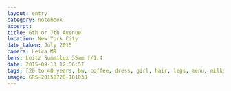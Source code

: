 ```yaml
--- 
layout: entry
category: notebook
excerpt:
title: 6th or 7th Avenue
location: New York City
date_taken: July 2015
camera: Leica M9
lens: Leitz Summilux 35mm f/1.4
date: 2015-09-13 12:56:57
tags: [20 to 40 years, bw, coffee, dress, girl, hair, legs, menu, milkshake, shoes, window, writing]
image: GRS-20150728-181038
---
```

